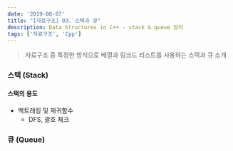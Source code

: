 ```yaml
---
date: '2019-08-07'
title: "[자료구조] 03. 스택과 큐"
description: Data Structures in C++ - stack & queue 정리
tags: ['자료구조', 'Cpp']
---
```

> 자료구조 중 특정한 방식으로 배열과 링크드 리스트를 사용하는 스택과 큐 소개

### 스택 (Stack)

#### 스택의 용도
- 백트래킹 및 재귀함수
    - DFS, 괄호 체크

### 큐 (Queue)